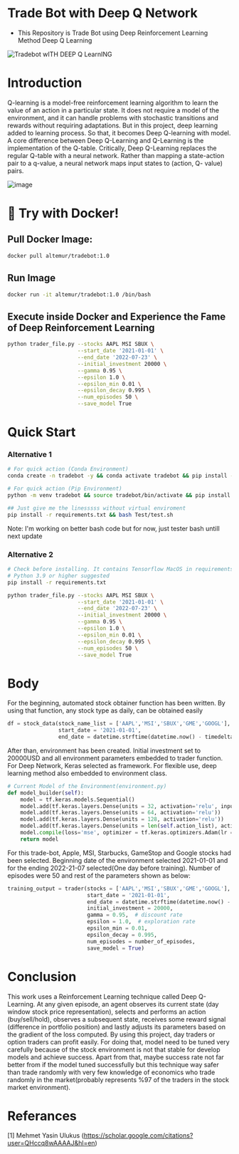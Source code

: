 # Trade Bot with Deep Q Network
 - This Repository is Trade Bot using Deep Reinforcement Learning Method Deep Q Learning
 
![Tradebot wITH DEEP Q LearnING](https://user-images.githubusercontent.com/67932543/180650176-7628e074-9e30-4b6f-a1d0-0b46c5a0d2c3.png)

# Introduction

Q-learning is a model-free reinforcement learning algorithm to learn the value of an action in a particular state. It does not require a model of the environment, and it can handle problems with stochastic transitions and rewards without requiring adaptations. But in this project, deep learning added to learning process. So that, it becomes Deep Q-learning with model. A core difference between Deep Q-Learning and Q-Learning is the implementation of the Q-table. Critically, Deep Q-Learning replaces the regular Q-table with a neural network. Rather than mapping a state-action pair to a q-value, a neural network maps input states to (action, Q- value) pairs.

![image](https://user-images.githubusercontent.com/67932543/180648947-bf93039e-ceb6-439e-ade6-8c55cce86709.png)
# 🐳 Try with Docker!
## Pull Docker Image:
```bash
docker pull altemur/tradebot:1.0
```
## Run Image
```bash
docker run -it altemur/tradebot:1.0 /bin/bash 
```
## Execute inside Docker and Experience the Fame of Deep Reinforcement Learning
```bash
python trader_file.py --stocks AAPL MSI SBUX \
                      --start_date '2021-01-01' \
                      --end_date '2022-07-23' \
                      --initial_investment 20000 \
                      --gamma 0.95 \
                      --epsilon 1.0 \
                      --epsilon_min 0.01 \
                      --epsilon_decay 0.995 \
                      --num_episodes 50 \
                      --save_model True
```

# Quick Start
### Alternative 1
```bash
# For quick action (Conda Environment)
conda create -n tradebot -y && conda activate tradebot && pip install -r requirements.txt && bash Test/test.sh

# For quick action (Pip Environment)
python -m venv tradebot && source tradebot/bin/activate && pip install -r requirements.txt && bash Test/test.sh

## Just give me the linesssss without virtual enviroment
pip install -r requirements.txt && bash Test/test.sh
```
Note: I'm working on better bash code but for now, just tester bash untill next update
### Alternative 2
```bash
# Check before installing. It contains Tensorflow MacOS in requirements.txt
# Python 3.9 or higher suggested
pip install -r requirements.txt
```
```bash
python trader_file.py --stocks AAPL MSI SBUX \
                      --start_date '2021-01-01' \
                      --end_date '2022-07-23' \
                      --initial_investment 20000 \
                      --gamma 0.95 \
                      --epsilon 1.0 \
                      --epsilon_min 0.01 \
                      --epsilon_decay 0.995 \
                      --num_episodes 50 \
                      --save_model True
```

# Body
For the beginning, automated stock obtainer function has been written. By using that function, any stock type as daily, can be obtained easily

```python
df = stock_data(stock_name_list = ['AAPL','MSI','SBUX','GME','GOOGL'],
                start_date = '2021-01-01', 
                end_date = datetime.strftime(datetime.now() - timedelta(1), '%Y-%m-%d'))
```

After than, environment has been created. Initial investment set to 20000USD and all environment parameters embedded to trader function. For Deep Network, Keras selected as framework. For flexible use, deep learning method also embedded to environment class.

```python
# Current Model of the Environment(environment.py)
def model_builder(self):
    model = tf.keras.models.Sequential()
    model.add(tf.keras.layers.Dense(units = 32, activation='relu', input_dim = self.state_dim))
    model.add(tf.keras.layers.Dense(units = 64, activation='relu'))
    model.add(tf.keras.layers.Dense(units = 128, activation='relu'))
    model.add(tf.keras.layers.Dense(units = len(self.action_list), activation = 'linear'))
    model.compile(loss='mse', optimizer = tf.keras.optimizers.Adam(lr = 0.001))
    return model
```

For this trade-bot, Apple, MSI, Starbucks, GameStop and Google stocks had been selected. Beginning date of the environment selected 2021-01-01 and for the ending 2022-21-07 selected(One day before training). Number of episodes were 50 and rest of the parameters shown as below:
```python
training_output = trader(stocks = ['AAPL','MSI','SBUX','GME','GOOGL'],
                         start_date = '2021-01-01',
                         end_date = datetime.strftime(datetime.now() - timedelta(1), '%Y-%m-%d'),
                         initial_investment = 20000,
                         gamma = 0.95,  # discount rate
                         epsilon = 1.0,  # exploration rate
                         epsilon_min = 0.01,
                         epsilon_decay = 0.995,
                         num_episodes = number_of_episodes,
                         save_model = True)
```

# Conclusion
This work uses a Reinforcement Learning technique called Deep Q-Learning. At any given episode, an agent observes its current state (day window stock price representation), selects and performs an action (buy/sell/hold), observes a subsequent state, receives some reward signal (difference in portfolio position) and lastly adjusts its parameters based on the gradient of the loss computed. By using this project, day traders or option traders can profit easily. For doing that, model need to be tuned very carefully because of the stock environment is not that stable for develop models and achieve success. Apart from that, maybe success rate not far better from if the model tuned successfully but this technique way safer than trade randomly with very few knowledge of economics who trade randomly in the market(probably represents %97 of the traders in the stock market environment).

# Referances
[1] Mehmet Yasin Ulukus (https://scholar.google.com/citations?user=QHccq8wAAAAJ&hl=en)
